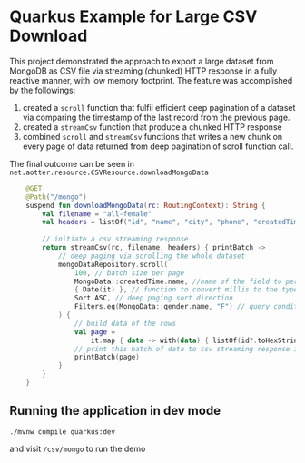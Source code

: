 # Quarkus Example for Large CSV Download

This project demonstrated the approach to export a large dataset from MongoDB as CSV file via streaming (chunked) HTTP response in a fully reactive manner, with low memory footprint. 
The feature was accomplished by the followings:
1. created a `scroll` function that fulfil efficient deep pagination of a dataset via comparing the timestamp of the last record from the previous page.
2. created a `streamCsv` function that produce a chunked HTTP response 
3. combined `scroll` and `streamCsv` functions that writes a new chunk on every page of data returned from deep pagination of scroll function call.

The final outcome can be seen in `net.aotter.resource.CSVResource.downloadMongoData`
```kotlin
    @GET
    @Path("/mongo")
    suspend fun downloadMongoData(rc: RoutingContext): String {
        val filename = "all-female"
        val headers = listOf("id", "name", "city", "phone", "createdTime")
        
        // initiate a csv streaming response
        return streamCsv(rc, filename, headers) { printBatch ->
            // deep paging via scrolling the whole dataset
            mongoDataRepository.scroll(
                100, // batch size per page
                MongoData::createdTime.name, //name of the field to perform time comparison query
                { Date(it) }, // function to convert millis to the type of MongoData.createdTime
                Sort.ASC, // deep paging sort direction
                Filters.eq(MongoData::gender.name, "F") // query condition
            ) {
                // build data of the rows
                val page =
                    it.map { data -> with(data) { listOf(id?.toHexString(), name, city, phone, createdTime) } }
                // print this batch of data to csv streaming response in csv format
                printBatch(page)
            }
        }
    }
```

## Running the application in dev mode

```shell script
./mvnw compile quarkus:dev
```
and visit `/csv/mongo` to run the demo